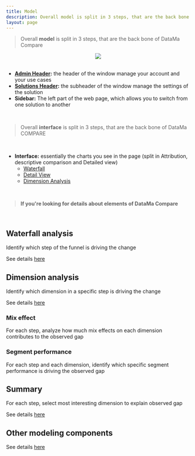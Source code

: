 ```yaml
---
title: Model
description: Overall model is split in 3 steps, that are the back bone of DataMa Compare.
layout: page
---
```


> Overall **model** is split in 3 steps, that are the back bone of DataMa Compare

<center><img src="{{site.url}}/{{site.baseurl}}/core_app/new/compare/images/compare_interface.png"/></center>

<br>

* **[Admin Header]({{site.url}}/{{site.baseurl}}/core_app/new/interface/homepage/homepage_header.html):** the header of the window manage your account and your use cases
* **[Solutions Header]({{site.url}}/{{site.baseurl}}/core_app/new/interface/header/header.html):** the subheader of the window manage the settings of the solution
* **Sidebar:** The left part of the web page, which allows you to switch from one solution to another

<br>

> Overall **interface** is split in 3 steps, that are the back bone of DataMa COMPARE

<br>

* **Interface:**  essentially the charts you see in the page (split in Attribution, descriptive comparison and Detailed view)
    - [Waterfall]({{site.url}}/{{site.baseurl}}/core_app/new/compare/interface/waterfall.html)
    - [Detail View]({{site.url}}/{{site.baseurl}}/core_app/new/compare/interface/detailed_view.html)
    - [Dimension Analysis]({{site.url}}/{{site.baseurl}}/core_app/new/compare/interface/dimension_analysis.html)

<br>


> **If you're looking for details about elements of DataMa Compare**

<br>

## Waterfall analysis
Identify which step of the funnel is driving the change

See details [here]({{site.url}}/{{site.baseurl}}/core_app/old/compare/model/waterfall)

## Dimension analysis
Identify which dimension in a specific step is driving the change

See details [here]({{site.url}}/{{site.baseurl}}/core_app/old/compare/model/dimensions)

### Mix effect
For each step, analyze how much mix effects on each dimension contributes to the observed gap

### Segment performance
For each step and each dimension, identify which specific segment performance is driving the observed gap

## Summary
For each step, select most interesting dimension to explain observed gap

See details [here]({{site.url}}/{{site.baseurl}}/core_app/old/compare/model/waterfall/summary_view)

## Other modeling components
See details [here]({{site.url}}/{{site.baseurl}}/core_app/old/compare/model/modeling_components)

